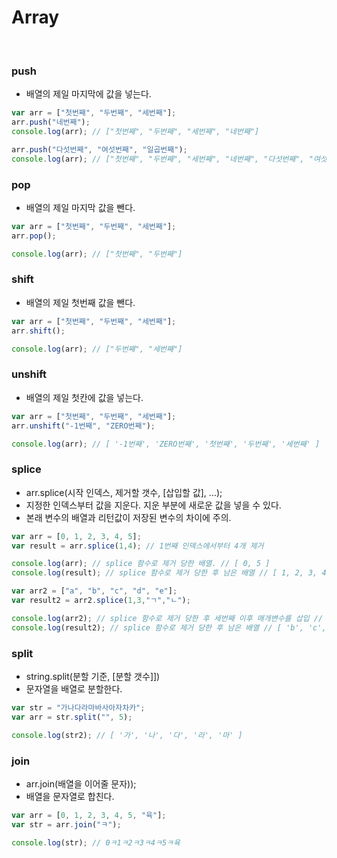 # Array
<br>

###  push
- 배열의 제일 마지막에 값을 넣는다.
```js
var arr = ["첫번째", "두번째", "세번째"];
arr.push("네번째");
console.log(arr); // ["첫번째", "두번째", "세번째", "네번째"]

arr.push("다섯번째", "여섯번째", "일곱번째");
console.log(arr); // ["첫번째", "두번째", "세번째", "네번째", "다섯번째", "여섯번째", "일곱번째"]

```

### pop
- 배열의 제일 마지막 값을 뺀다.
```js
var arr = ["첫번째", "두번째", "세번째"];
arr.pop();

console.log(arr); // ["첫번째", "두번째"]
```

### shift
- 배열의 제일 첫번째 값을 뺀다.
```js
var arr = ["첫번째", "두번째", "세번째"];
arr.shift();

console.log(arr); // ["두번째", "세번째"]
```

### unshift
- 배열의 제일 첫칸에 값을 넣는다.
```js
var arr = ["첫번째", "두번째", "세번째"];
arr.unshift("-1번째", "ZERO번째");

console.log(arr); // [ '-1번째', 'ZERO번째', '첫번째', '두번째', '세번째' ]
```

### splice
- arr.splice(시작 인덱스, 제거할 갯수, [삽입할 값], ...);
- 지정한 인덱스부터 값을 지운다. 지운 부분에 새로운 값을 넣을 수 있다.
- 본래 변수의 배열과 리턴값이 저장된 변수의 차이에 주의.
```js
var arr = [0, 1, 2, 3, 4, 5];
var result = arr.splice(1,4); // 1번째 인덱스에서부터 4개 제거

console.log(arr); // splice 함수로 제거 당한 배열. // [ 0, 5 ]
console.log(result); // splice 함수로 제거 당한 후 남은 배열 // [ 1, 2, 3, 4 ]

var arr2 = ["a", "b", "c", "d", "e"];
var result2 = arr2.splice(1,3,"ㄱ","ㄴ");

console.log(arr2); // splice 함수로 제거 당한 후 세번째 이후 매개변수를 삽입 // [ 'a', 'ㄱ', 'ㄴ', 'e' ]
console.log(result2); // splice 함수로 제거 당한 후 남은 배열 // [ 'b', 'c', 'd' ]
```

### split
- string.split(분할 기준, [분할 갯수]])
- 문자열을 배열로 분할한다.
```js
var str = "가나다라마바사아자차카";
var arr = str.split("", 5);

console.log(str2); // [ '가', '나', '다', '라', '마' ]
```

### join
- arr.join(배열을 이어줄 문자));
- 배열을 문자열로 합친다.
```js
var arr = [0, 1, 2, 3, 4, 5, "육"];
var str = arr.join("ㅋ");

console.log(str); // 0ㅋ1ㅋ2ㅋ3ㅋ4ㅋ5ㅋ육
```


